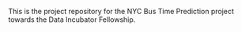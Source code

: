 This is the project repository for the NYC Bus Time Prediction project towards the Data Incubator Fellowship.
